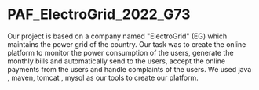 # PAF_ElectroGrid_2022_G73
Our project is based on a company named "ElectroGrid" (EG) which maintains the power grid of the country. Our task was to create the online platform to  monitor the power consumption of the users, generate the monthly bills and automatically send to the  users,  accept the online payments from the users and handle complaints of the users. We used java , maven, tomcat , mysql as our tools to create our platform.
